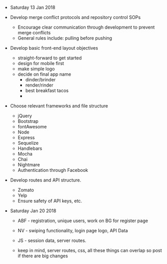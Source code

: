 * Saturday 13 Jan 2018


- Develop merge conflict protocols and repository control SOPs
    - Encourage clear communication through development to prevent merge conflicts
    - General rules include: pulling before pushing

- Develop basic front-end layout objectives 
    - straight-forward to get started
    - design for mobile first
    - make simple logo
    - decide on final app name
        - dinder/brinder
        - render/rinder
        - best breakfast tacos
        - 


- Choose relevant frameworks and file structure
    - jQuery
    - Bootstrap
    - fontAwesome
    - Node
    - Express
    - Sequelize
    - Handlebars
    - Mocha
    - Chai
    - Nightmare
    - Authentication through Facebook


- Develop routes and API structure. 
    - Zomato
    - Yelp
    - Ensure safety of API keys, etc.

* Saturday Jan 20 2018
    - ABF - registration, unique users, work on BG for register page
    - NV - swiping functionality, login page logo, API Data
    - JS - session data, server routes.

    - keep in mind, server routes, css, all these things can overlap so post if there are big changes 